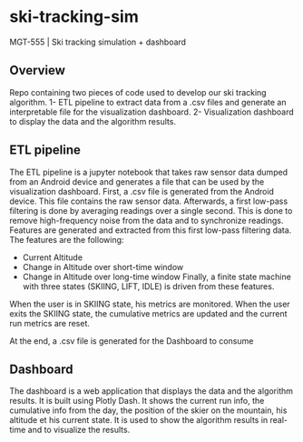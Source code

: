 # ski-tracking-sim
MGT-555 | Ski tracking simulation + dashboard

## Overview
Repo containing two pieces of code used to develop our ski tracking algorithm.
1- ETL pipeline to extract data from a .csv files and generate an interpretable file for the visualization dashboard.
2- Visualization dashboard to display the data and the algorithm results.

## ETL pipeline
The ETL pipeline is a jupyter notebook that takes raw sensor data dumped from an Android device and generates a file that can be used by the visualization dashboard.
First, a .csv file is generated from the Android device. This file contains the raw sensor data.
Afterwards, a first low-pass filtering is done by averaging readings over a single second. This is done to remove high-frequency noise from the data and to synchronize readings.
Features are generated and extracted from this first low-pass filtering data. The features are the following:
- Current Altitude
- Change in Altitude over short-time window
- Change in Altitude over long-time window
Finally, a finite state machine with three states (SKIING, LIFT, IDLE) is driven from these features.

When the user is in SKIING state, his metrics are monitored. When the user exits the SKIING state, the cumulative metrics are updated and the current run metrics are reset.

At the end, a .csv file is generated for the Dashboard to consume

## Dashboard
The dashboard is a web application that displays the data and the algorithm results. It is built using Plotly Dash.
It shows the current run info, the cumulative info from the day, the position of the skier on the mountain, his altitude et his current state.
It is used to show the algorithm results in real-time and to visualize the results.